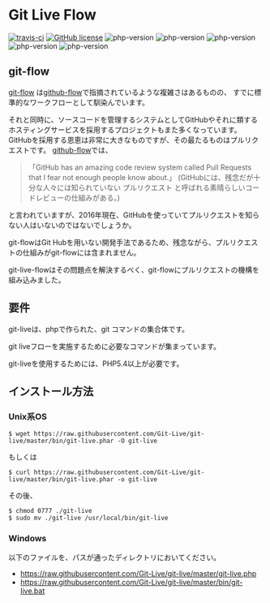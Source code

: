 # Git Live Flow

[![travis-ci](https://travis-ci.org/Git-Live/git-live.svg?branch=master)](https://travis-ci.org/)
[![GitHub license](https://img.shields.io/badge/license-MIT-blue.svg)](https://raw.githubusercontent.com/Git-Live/git-live/master/LICENSE)
![php-version](https://img.shields.io/badge/php-5.3-blue.svg)
![php-version](https://img.shields.io/badge/php-5.4-blue.svg)
![php-version](https://img.shields.io/badge/php-5.5-blue.svg)
![php-version](https://img.shields.io/badge/php-5.6-blue.svg)
![php-version](https://img.shields.io/badge/php-hhvm-blue.svg)
## git-flow

[git-flow](http://nvie.com/posts/a-successful-git-branching-model/)
は[github-flow](http://scottchacon.com/2011/08/31/github-flow.html)で指摘されているような複雑さはあるものの、
すでに標準的なワークフローとして馴染んでいます。

それと同時に、ソースコードを管理するシステムとしてGitHubやそれに類するホスティングサービスを採用するプロジェクトもまた多くなっています。
GitHubを採用する恩恵は非常に大きなものですが、その最たるものはプルリクエストです。
[github-flow](http://scottchacon.com/2011/08/31/github-flow.html)では、

> 「GitHub has an amazing code review system called Pull Requests that I fear not enough people know about.」
> (GitHubには、残念だが十分な人々には知られていない プルリクエスト と呼ばれる素晴らしいコードレビューの仕組みがある。)

と言われていますが、2016年現在、GitHubを使っていてプルリクエストを知らない人はいないのではないでしょうか。

git-flowはGit Hubを用いない開発手法であるため、残念ながら、プルリクエストの仕組みがgit-flowには含まれません。

git-live-flowはその問題点を解決するべく、git-flowにプルリクエストの機構を組み込みました。


## 要件
git-liveは、phpで作られた、git コマンドの集合体です。

git liveフローを実施するために必要なコマンドが集まっています。

git-liveを使用するためには、PHP5.4以上が必要です。

## インストール方法

### Unix系OS

~~~~~~~~~~~~~~~~~~~~~~~~~~~~~~
$ wget https://raw.githubusercontent.com/Git-Live/git-live/master/bin/git-live.phar -O git-live
~~~~~~~~~~~~~~~~~~~~~~~~~~~~~~
もしくは
~~~~~~~~~~~~~~~~~~~~~~~~~~~~~~
$ curl https://raw.githubusercontent.com/Git-Live/git-live/master/bin/git-live.phar -o git-live
~~~~~~~~~~~~~~~~~~~~~~~~~~~~~~

その後、
~~~~~~~~~~~~~~~~~~~~~~~~~~~~~~
$ chmod 0777 ./git-live
$ sudo mv ./git-live /usr/local/bin/git-live

~~~~~~~~~~~~~~~~~~~~~~~~~~~~~~

### Windows

以下のファイルを、パスが通ったディレクトリにおいてください。

 * https://raw.githubusercontent.com/Git-Live/git-live/master/git-live.php
 * https://raw.githubusercontent.com/Git-Live/git-live/master/bin/git-live.bat
